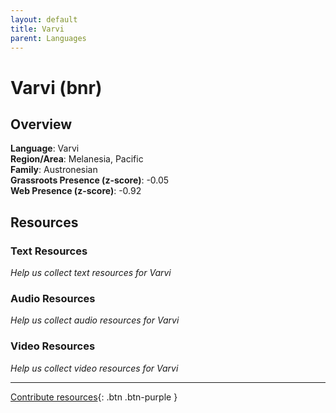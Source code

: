 ```yaml
---
layout: default
title: Varvi
parent: Languages
---
```


# Varvi (bnr)

## Overview

**Language**: Varvi  
**Region/Area**: Melanesia, Pacific  
**Family**: Austronesian  
**Grassroots Presence (z-score)**: -0.05  
**Web Presence (z-score)**: -0.92  

## Resources

### Text Resources
*Help us collect text resources for Varvi*

### Audio Resources
*Help us collect audio resources for Varvi*

### Video Resources
*Help us collect video resources for Varvi*

---

[Contribute resources](https://forms.office.com/e/1SfLJx3u1r){: .btn .btn-purple }
